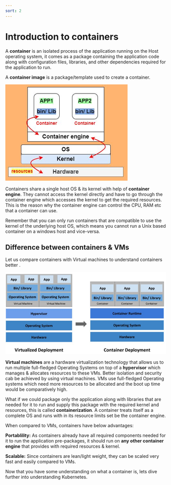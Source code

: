 ```yaml
---
sort: 2
---
```

# Introduction to containers
A **container** is an isolated process of the application running on the Host operating system, it comes as a  package containing the application code along with configuration files, libraries, and other dependencies required for the application  to run.

A **container image** is a package/template  used to create a container.

![container ](https://raw.githubusercontent.com/yaswanthvarma/kubernetes/gh-pages/images/container.JPG)

Containers share a single host OS & its kernel with help of **container engine**.  They cannot access the kernel directly and have to go through the container engine which accesses the kernel to get the required resources. This is the reason why the container engine can control the CPU, RAM etc that a container can use.

Remember that you can only run containers that are compatible to use the kernel of the underlying host OS, which means you cannot run a Unix based container on a windows host and vice-versa.


## Difference between containers & VMs

Let us compare containers with Virtual machines to understand containers better .

![VM vs container](https://raw.githubusercontent.com/yaswanthvarma/kubernetes/gh-pages/images/VMvscontainer.JPG)

**Virtual machines** are a hardware virtualization technology that  allows us to run multiple full-fledged Operating Systems on top of a **hypervisor** which manages & allocates resources to these VMs. Better isolation and security cab be achieved by using virtual machines.
VMs use full-fledged Operating systems which  need more resources to be allocated and  the boot up time would be comparatively high.

What if we could package only  the application along with libraries that are needed for it to run  and  supply this package with the required kernel and  resources,  this is called **containerization**.
A container treats itself as a complete OS and runs with in its resource limits set be the container engine.


When compared to VMs, containers have below advantages:

**Portablility:** As containers already have all required components needed for it to run the application pre-packages, it should run on **any other container engine** that provides with required resources & kernel.

**Scalable:** Since containers are lean/light weight, they can be scaled very fast and easily compared to VMs.


Now that you have some understanding on what a container is, lets dive further into understanding Kubernetes.
